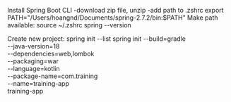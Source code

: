 Install Spring Boot CLI
-download zip file, unzip
-add path to .zshrc
export PATH="/Users/hoangnd/Documents/spring-2.7.2/bin:$PATH"
Make path available:
source ~/.zshrc
spring --version

Create new project:
spring init --list
spring init --build=gradle \
--java-version=18 \
--dependencies=web,lombok \
--packaging=war \
--language=kotlin \
--package-name=com.training \
--name=training-app \
training-app

